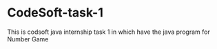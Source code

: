 # CodeSoft-task-1
This is codsoft java internship task 1 in which have the java program for Number Game
